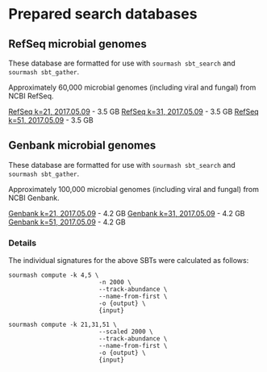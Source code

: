 # Prepared search databases

## RefSeq microbial genomes

These database are formatted for use with `sourmash sbt_search` and
`sourmash sbt_gather`.

Approximately 60,000 microbial genomes (including viral and fungal)
from NCBI RefSeq.

[RefSeq k=21, 2017.05.09](https://s3-us-west-1.amazonaws.com/spacegraphcats.ucdavis.edu/microbe-refseq-sbt-k21-2017.05.09.tar.gz) - 3.5 GB
[RefSeq k=31, 2017.05.09](https://s3-us-west-1.amazonaws.com/spacegraphcats.ucdavis.edu/microbe-refseq-sbt-k31-2017.05.09.tar.gz) - 3.5 GB
[RefSeq k=51, 2017.05.09](https://s3-us-west-1.amazonaws.com/spacegraphcats.ucdavis.edu/microbe-refseq-sbt-k51-2017.05.09.tar.gz) - 3.5 GB

## Genbank microbial genomes

These database are formatted for use with `sourmash sbt_search` and
`sourmash sbt_gather`.

Approximately 100,000 microbial genomes (including viral and fungal)
from NCBI Genbank.

[Genbank k=21, 2017.05.09](https://s3-us-west-1.amazonaws.com/spacegraphcats.ucdavis.edu/microbe-genbank-sbt-k21-2017.05.09.tar.gz) - 4.2 GB
[Genbank k=31, 2017.05.09](https://s3-us-west-1.amazonaws.com/spacegraphcats.ucdavis.edu/microbe-genbank-sbt-k31-2017.05.09.tar.gz) - 4.2 GB
[Genbank k=51, 2017.05.09](https://s3-us-west-1.amazonaws.com/spacegraphcats.ucdavis.edu/microbe-genbank-sbt-k51-2017.05.09.tar.gz) - 4.2 GB

### Details

The individual signatures for the above SBTs were calculated as follows:

```
sourmash compute -k 4,5 \
                         -n 2000 \
                         --track-abundance \
                         --name-from-first \
                         -o {output} \
                         {input}

sourmash compute -k 21,31,51 \
                         --scaled 2000 \
                         --track-abundance \
                         --name-from-first \
                         -o {output} \
                         {input}
```
